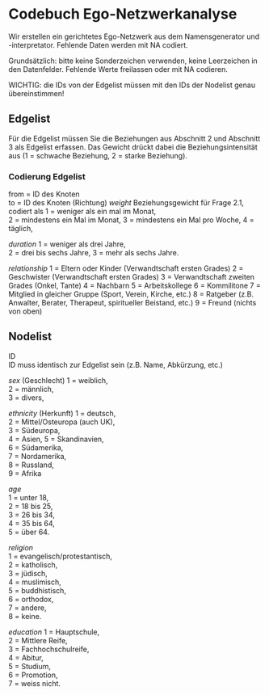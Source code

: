 # Codebuch Ego-Netzwerkanalyse

Wir erstellen ein gerichtetes Ego-Netzwerk aus dem Namensgenerator und -interpretator. Fehlende Daten werden mit NA codiert. 

Grundsätzlich: bitte keine Sonderzeichen verwenden, keine Leerzeichen in den Datenfelder. Fehlende Werte freilassen oder mit NA codieren.

WICHTIG: die IDs von der Edgelist müssen mit den IDs der Nodelist genau übereinstimmen!

## Edgelist
Für die Edgelist müssen Sie die Beziehungen aus Abschnitt 2 und Abschnitt 3 als Edgelist erfassen. Das Gewicht drückt dabei die Beziehungsintensität aus (1 = schwache Beziehung, 2 = starke Beziehung).

### Codierung Edgelist
from = ID des Knoten  
to = ID des Knoten (Richtung)
*weight* 
Beziehungsgewicht für Frage 2.1, codiert als 
1 = weniger als ein mal im Monat,  
2 = mindestens ein Mal im Monat, 
3 = mindestens ein Mal pro Woche,
4 = täglich,

*duration*
1 = weniger als drei Jahre,  
2 = drei bis sechs Jahre,
3 = mehr als sechs Jahre.

*relationship*
1 = Eltern oder Kinder (Verwandtschaft ersten Grades)
2 = Geschwister (Verwandtschaft ersten Grades)
3 = Verwandtschaft zweiten Grades (Onkel, Tante)
4 = Nachbarn 
5 = Arbeitskollege
6 = Kommilitone
7 = Mitglied in gleicher Gruppe (Sport, Verein, Kirche, etc.)
8 = Ratgeber (z.B. Anwalter, Berater, Therapeut, spiritueller Beistand, etc.)
9 = Freund (nichts von oben)

## Nodelist

ID  
ID muss identisch zur Edgelist sein (z.B. Name, Abkürzung, etc.)

*sex* (Geschlecht)
1 = weiblich,  
2 = männlich,  
3 = divers,  

*ethnicity* (Herkunft)
1 = deutsch,   
2 = Mittel/Osteuropa (auch UK),  
3 = Südeuropa,  
4 = Asien, 
5 = Skandinavien,  
6 = Südamerika,  
7 = Nordamerika,  
8 = Russland,  
9 = Afrika  

*age*  
1 = unter 18,  
2 = 18 bis 25,  
3 = 26 bis 34,   
4 = 35 bis 64,  
5 = über 64.  
  
*religion*  
1 = evangelisch/protestantisch,  
2 = katholisch,  
3 = jüdisch,  
4 = muslimisch,  
5 = buddhistisch,  
6 = orthodox,  
7 = andere,  
8 = keine.  
  
*education*
1 = Hauptschule,  
2 = Mittlere Reife,  
3 = Fachhochschulreife,  
4 = Abitur,  
5 = Studium,  
6 = Promotion,  
7 = weiss nicht.

